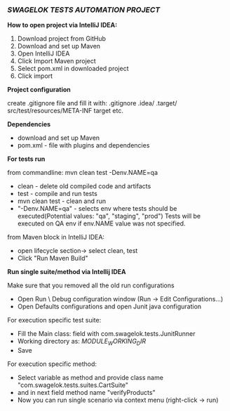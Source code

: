 ### _**SWAGELOK TESTS AUTOMATION PROJECT**_

**How to open project via IntelliJ IDEA:**
1. Download project from GitHub
2. Download and set up Maven
3. Open IntelliJ IDEA
4. Click Import Maven project
5. Select pom.xml in downloaded project
6. Click import

**Project configuration**

create .gitignore file and fill it with:
.gitignore
.idea/
.target/
src/test/resources/META-INF
target
etc.

**Dependencies**
- download and set up Maven
- pom.xml - file with plugins and dependencies


**For tests run**

from commandline: mvn clean test -Denv.NAME=qa
- clean - delete old compiled code and artifacts
- test - compile and run tests
- mvn clean test - clean and run
- "-Denv.NAME=qa" - selects env where tests should be executed(Potential values: "qa", "staging", "prod")
Tests will be executed on QA env if env.NAME value was not specified.


from Maven block in IntelliJ IDEA:
- open lifecycle section-> select clean, test 
- Click "Run Maven Build"





**Run single suite/method via Intellij IDEA**

Make sure that you removed all the old run configurations

- Open Run \ Debug configuration window (Run -> Edit Configurations...)
- Open Defaults configurations and open Junit java configuration

For execution specific test suite:

- Fill the Main class: field with com.swagelok.tests.JunitRunner
- Working directory as: $MODULE_WORKING_DIR$ 
- Save

For execution specific method:
- Select variable as method and provide class name "com.swagelok.tests.suites.CartSuite"
- and in next field method name "verifyProducts"
- Now you can run single scenario via context menu (right-click -> run)